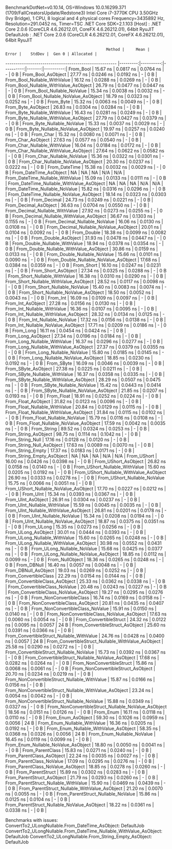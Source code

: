 
BenchmarkDotNet=v0.10.14, OS=Windows 10.0.16299.371 (1709/FallCreatorsUpdate/Redstone3)
Intel Core i7-3770K CPU 3.50GHz (Ivy Bridge), 1 CPU, 8 logical and 4 physical cores
Frequency=3435892 Hz, Resolution=291.0452 ns, Timer=TSC
.NET Core SDK=2.1.103
  [Host]     : .NET Core 2.0.6 (CoreCLR 4.6.26212.01, CoreFX 4.6.26212.01), 64bit RyuJIT
  DefaultJob : .NET Core 2.0.6 (CoreCLR 4.6.26212.01, CoreFX 4.6.26212.01), 64bit RyuJIT


                                                Method |     Mean |     Error |    StdDev |  Gen 0 | Allocated |
------------------------------------------------------ |---------:|----------:|----------:|-------:|----------:|
                                             From_Bool | 15.67 ns | 0.0817 ns | 0.0764 ns |      - |       0 B |
                                    From_Bool_AsObject | 27.77 ns | 0.0246 ns | 0.0192 ns |      - |       0 B |
                          From_Bool_Nullable_WithValue | 16.12 ns | 0.0288 ns | 0.0269 ns |      - |       0 B |
                 From_Bool_Nullable_WithValue_AsObject | 26.79 ns | 0.0477 ns | 0.0447 ns |      - |       0 B |
                            From_Bool_Nullable_NoValue | 15.34 ns | 0.0038 ns | 0.0032 ns |      - |       0 B |
                   From_Bool_Nullable_NoValue_AsObject | 18.79 ns | 0.0323 ns | 0.0252 ns |      - |       0 B |
                                             From_Byte | 15.32 ns | 0.0063 ns | 0.0049 ns |      - |       0 B |
                                    From_Byte_AsObject | 26.83 ns | 0.0304 ns | 0.0284 ns |      - |       0 B |
                          From_Byte_Nullable_WithValue | 16.43 ns | 0.0281 ns | 0.0249 ns |      - |       0 B |
                 From_Byte_Nullable_WithValue_AsObject | 27.79 ns | 0.0427 ns | 0.0379 ns |      - |       0 B |
                            From_Byte_Nullable_NoValue | 15.33 ns | 0.0037 ns | 0.0029 ns |      - |       0 B |
                   From_Byte_Nullable_NoValue_AsObject | 19.97 ns | 0.0257 ns | 0.0240 ns |      - |       0 B |
                                             From_Char | 15.32 ns | 0.0080 ns | 0.0071 ns |      - |       0 B |
                                    From_Char_AsObject | 27.63 ns | 0.0577 ns | 0.0540 ns |      - |       0 B |
                          From_Char_Nullable_WithValue | 16.04 ns | 0.0184 ns | 0.0172 ns |      - |       0 B |
                 From_Char_Nullable_WithValue_AsObject | 27.64 ns | 0.0622 ns | 0.0582 ns |      - |       0 B |
                            From_Char_Nullable_NoValue | 15.36 ns | 0.0322 ns | 0.0301 ns |      - |       0 B |
                   From_Char_Nullable_NoValue_AsObject | 20.30 ns | 0.0237 ns | 0.0222 ns |      - |       0 B |
                                         From_DateTime | 15.38 ns | 0.0032 ns | 0.0029 ns |      - |       0 B |
                                From_DateTime_AsObject |       NA |        NA |        NA |    N/A |       N/A |
                      From_DateTime_Nullable_WithValue | 15.09 ns | 0.0133 ns | 0.0111 ns |      - |       0 B |
             From_DateTime_Nullable_WithValue_AsObject |       NA |        NA |        NA |    N/A |       N/A |
                        From_DateTime_Nullable_NoValue | 15.82 ns | 0.0316 ns | 0.0296 ns |      - |       0 B |
               From_DateTime_Nullable_NoValue_AsObject | 18.14 ns | 0.0323 ns | 0.0303 ns |      - |       0 B |
                                          From_Decimal | 24.73 ns | 0.0249 ns | 0.0221 ns |      - |       0 B |
                                 From_Decimal_AsObject | 36.63 ns | 0.0704 ns | 0.0550 ns |      - |       0 B |
                       From_Decimal_Nullable_WithValue | 27.92 ns | 0.0273 ns | 0.0255 ns |      - |       0 B |
              From_Decimal_Nullable_WithValue_AsObject | 36.67 ns | 0.1303 ns | 0.1155 ns |      - |       0 B |
                         From_Decimal_Nullable_NoValue | 16.06 ns | 0.0130 ns | 0.0108 ns |      - |       0 B |
                From_Decimal_Nullable_NoValue_AsObject | 20.01 ns | 0.0104 ns | 0.0092 ns |      - |       0 B |
                                           From_Double | 18.38 ns | 0.0099 ns | 0.0082 ns |      - |       0 B |
                                  From_Double_AsObject | 31.93 ns | 0.0478 ns | 0.0447 ns |      - |       0 B |
                        From_Double_Nullable_WithValue | 18.94 ns | 0.0378 ns | 0.0354 ns |      - |       0 B |
               From_Double_Nullable_WithValue_AsObject | 30.86 ns | 0.0159 ns | 0.0133 ns |      - |       0 B |
                          From_Double_Nullable_NoValue | 15.66 ns | 0.0101 ns | 0.0090 ns |      - |       0 B |
                 From_Double_Nullable_NoValue_AsObject | 17.68 ns | 0.0384 ns | 0.0359 ns |      - |       0 B |
                                            From_Short | 16.10 ns | 0.0247 ns | 0.0231 ns |      - |       0 B |
                                   From_Short_AsObject | 27.34 ns | 0.0325 ns | 0.0288 ns |      - |       0 B |
                         From_Short_Nullable_WithValue | 16.38 ns | 0.0310 ns | 0.0290 ns |      - |       0 B |
                From_Short_Nullable_WithValue_AsObject | 28.52 ns | 0.0117 ns | 0.0098 ns |      - |       0 B |
                           From_Short_Nullable_NoValue | 15.40 ns | 0.0083 ns | 0.0074 ns |      - |       0 B |
                  From_Short_Nullable_NoValue_AsObject | 18.50 ns | 0.0052 ns | 0.0043 ns |      - |       0 B |
                                              From_Int | 16.09 ns | 0.0109 ns | 0.0097 ns |      - |       0 B |
                                     From_Int_AsObject | 27.28 ns | 0.0156 ns | 0.0130 ns |      - |       0 B |
                           From_Int_Nullable_WithValue | 16.36 ns | 0.0107 ns | 0.0095 ns |      - |       0 B |
                  From_Int_Nullable_WithValue_AsObject | 28.32 ns | 0.0134 ns | 0.0125 ns |      - |       0 B |
                             From_Int_Nullable_NoValue | 17.32 ns | 0.0156 ns | 0.0138 ns |      - |       0 B |
                    From_Int_Nullable_NoValue_AsObject | 17.71 ns | 0.0209 ns | 0.0186 ns |      - |       0 B |
                                             From_Long | 16.11 ns | 0.0454 ns | 0.0424 ns |      - |       0 B |
                                    From_Long_AsObject | 27.34 ns | 0.0196 ns | 0.0184 ns |      - |       0 B |
                          From_Long_Nullable_WithValue | 16.37 ns | 0.0296 ns | 0.0277 ns |      - |       0 B |
                 From_Long_Nullable_WithValue_AsObject | 27.37 ns | 0.0379 ns | 0.0355 ns |      - |       0 B |
                            From_Long_Nullable_NoValue | 15.80 ns | 0.0185 ns | 0.0145 ns |      - |       0 B |
                   From_Long_Nullable_NoValue_AsObject | 18.85 ns | 0.0230 ns | 0.0192 ns |      - |       0 B |
                                            From_SByte | 16.09 ns | 0.0046 ns | 0.0039 ns |      - |       0 B |
                                   From_SByte_AsObject | 27.38 ns | 0.0225 ns | 0.0211 ns |      - |       0 B |
                         From_SByte_Nullable_WithValue | 16.37 ns | 0.0358 ns | 0.0335 ns |      - |       0 B |
                From_SByte_Nullable_WithValue_AsObject | 28.29 ns | 0.0507 ns | 0.0475 ns |      - |       0 B |
                           From_SByte_Nullable_NoValue | 15.42 ns | 0.0443 ns | 0.0414 ns |      - |       0 B |
                  From_SByte_Nullable_NoValue_AsObject | 21.85 ns | 0.0207 ns | 0.0193 ns |      - |       0 B |
                                            From_Float | 18.91 ns | 0.0252 ns | 0.0224 ns |      - |       0 B |
                                   From_Float_AsObject | 31.82 ns | 0.0123 ns | 0.0096 ns |      - |       0 B |
                         From_Float_Nullable_WithValue | 20.84 ns | 0.0129 ns | 0.0115 ns |      - |       0 B |
                From_Float_Nullable_WithValue_AsObject | 31.84 ns | 0.0115 ns | 0.0102 ns |      - |       0 B |
                           From_Float_Nullable_NoValue | 15.79 ns | 0.0116 ns | 0.0108 ns |      - |       0 B |
                  From_Float_Nullable_NoValue_AsObject | 17.59 ns | 0.0042 ns | 0.0035 ns |      - |       0 B |
                                           From_String | 89.52 ns | 0.0324 ns | 0.0253 ns |      - |       0 B |
                                  From_String_AsObject | 98.75 ns | 0.1114 ns | 0.1042 ns |      - |       0 B |
                                      From_String_Null | 17.16 ns | 0.0128 ns | 0.0120 ns |      - |       0 B |
                             From_String_Null_AsObject | 17.63 ns | 0.0089 ns | 0.0070 ns |      - |       0 B |
                                     From_String_Empty | 17.37 ns | 0.0183 ns | 0.0171 ns |      - |       0 B |
                            From_String_Empty_AsObject |       NA |        NA |        NA |    N/A |       N/A |
                                           From_UShort | 16.00 ns | 0.0426 ns | 0.0398 ns |      - |       0 B |
                                  From_UShort_AsObject | 26.82 ns | 0.0158 ns | 0.0140 ns |      - |       0 B |
                        From_UShort_Nullable_WithValue | 15.60 ns | 0.0205 ns | 0.0192 ns |      - |       0 B |
               From_UShort_Nullable_WithValue_AsObject | 26.90 ns | 0.0333 ns | 0.0278 ns |      - |       0 B |
                          From_UShort_Nullable_NoValue | 15.75 ns | 0.0066 ns | 0.0051 ns |      - |       0 B |
                 From_UShort_Nullable_NoValue_AsObject | 17.70 ns | 0.0227 ns | 0.0212 ns |      - |       0 B |
                                             From_UInt | 15.34 ns | 0.0393 ns | 0.0367 ns |      - |       0 B |
                                    From_UInt_AsObject | 26.91 ns | 0.0304 ns | 0.0237 ns |      - |       0 B |
                          From_UInt_Nullable_WithValue | 15.59 ns | 0.0045 ns | 0.0035 ns |      - |       0 B |
                 From_UInt_Nullable_WithValue_AsObject | 26.81 ns | 0.0201 ns | 0.0178 ns |      - |       0 B |
                            From_UInt_Nullable_NoValue | 15.34 ns | 0.0208 ns | 0.0194 ns |      - |       0 B |
                   From_UInt_Nullable_NoValue_AsObject | 18.87 ns | 0.0375 ns | 0.0351 ns |      - |       0 B |
                                            From_ULong | 15.35 ns | 0.0273 ns | 0.0256 ns |      - |       0 B |
                                   From_ULong_AsObject | 30.01 ns | 0.0444 ns | 0.0393 ns |      - |       0 B |
                         From_ULong_Nullable_WithValue | 15.60 ns | 0.0265 ns | 0.0248 ns |      - |       0 B |
                From_ULong_Nullable_WithValue_AsObject | 30.98 ns | 0.0552 ns | 0.0431 ns |      - |       0 B |
                           From_ULong_Nullable_NoValue | 15.68 ns | 0.0425 ns | 0.0377 ns |      - |       0 B |
                  From_ULong_Nullable_NoValue_AsObject | 18.85 ns | 0.0112 ns | 0.0099 ns |      - |       0 B |
                                       From_NullObject | 18.36 ns | 0.0265 ns | 0.0248 ns |      - |       0 B |
                                           From_DBNull | 16.40 ns | 0.0057 ns | 0.0048 ns |      - |       0 B |
                                  From_DBNull_AsObject | 19.03 ns | 0.0269 ns | 0.0252 ns |      - |       0 B |
                                 From_ConvertibleClass | 22.29 ns | 0.0154 ns | 0.0144 ns |      - |       0 B |
                        From_ConvertibleClass_AsObject | 25.33 ns | 0.0362 ns | 0.0338 ns |      - |       0 B |
                         From_ConvertibleClass_NoValue | 20.48 ns | 0.0243 ns | 0.0227 ns |      - |       0 B |
                From_ConvertibleClass_NoValue_AsObject | 19.27 ns | 0.0295 ns | 0.0276 ns |      - |       0 B |
                              From_NonConvertibleClass | 16.74 ns | 0.0169 ns | 0.0158 ns |      - |       0 B |
                     From_NonConvertibleClass_AsObject | 20.81 ns | 0.0435 ns | 0.0407 ns |      - |       0 B |
                      From_NonConvertibleClass_NoValue | 15.91 ns | 0.0150 ns | 0.0140 ns |      - |       0 B |
             From_NonConvertibleClass_NoValue_AsObject | 17.63 ns | 0.0060 ns | 0.0054 ns |      - |       0 B |
                                From_ConvertibleStruct | 24.32 ns | 0.0122 ns | 0.0095 ns | 0.0057 |      24 B |
                       From_ConvertibleStruct_AsObject | 25.60 ns | 0.0391 ns | 0.0366 ns |      - |       0 B |
             From_ConvertibleStruct_Nullable_WithValue | 24.76 ns | 0.0428 ns | 0.0400 ns | 0.0057 |      24 B |
    From_ConvertibleStruct_Nullable_WithValue_AsObject | 25.58 ns | 0.0290 ns | 0.0272 ns |      - |       0 B |
               From_ConvertibleStruct_Nullable_NoValue | 15.73 ns | 0.0392 ns | 0.0367 ns |      - |       0 B |
      From_ConvertibleStruct_Nullable_NoValue_AsObject | 17.68 ns | 0.0282 ns | 0.0264 ns |      - |       0 B |
                             From_NonConvertibleStruct | 15.86 ns | 0.0068 ns | 0.0061 ns |      - |       0 B |
                    From_NonConvertibleStruct_AsObject | 20.70 ns | 0.0234 ns | 0.0219 ns |      - |       0 B |
          From_NonConvertibleStruct_Nullable_WithValue | 15.87 ns | 0.0166 ns | 0.0156 ns |      - |       0 B |
 From_NonConvertibleStruct_Nullable_WithValue_AsObject | 23.24 ns | 0.0054 ns | 0.0042 ns |      - |       0 B |
            From_NonConvertibleStruct_Nullable_NoValue | 15.88 ns | 0.0349 ns | 0.0327 ns |      - |       0 B |
   From_NonConvertibleStruct_Nullable_NoValue_AsObject | 18.56 ns | 0.0151 ns | 0.0126 ns |      - |       0 B |
                                             From_Enum | 16.11 ns | 0.0118 ns | 0.0110 ns |      - |       0 B |
                                    From_Enum_AsObject | 59.30 ns | 0.1026 ns | 0.0959 ns | 0.0056 |      24 B |
                          From_Enum_Nullable_WithValue | 16.36 ns | 0.0205 ns | 0.0192 ns |      - |       0 B |
                 From_Enum_Nullable_WithValue_AsObject | 58.35 ns | 0.0368 ns | 0.0326 ns | 0.0056 |      24 B |
                            From_Enum_Nullable_NoValue | 16.45 ns | 0.0119 ns | 0.0099 ns |      - |       0 B |
                   From_Enum_Nullable_NoValue_AsObject | 18.80 ns | 0.0050 ns | 0.0041 ns |      - |       0 B |
                                      From_ParentClass | 15.83 ns | 0.0271 ns | 0.0240 ns |      - |       0 B |
                             From_ParentClass_AsObject | 22.24 ns | 0.0035 ns | 0.0027 ns |      - |       0 B |
                              From_ParentClass_NoValue | 17.09 ns | 0.0295 ns | 0.0276 ns |      - |       0 B |
                     From_ParentClass_NoValue_AsObject | 18.85 ns | 0.0278 ns | 0.0260 ns |      - |       0 B |
                                     From_ParentStruct | 15.89 ns | 0.0302 ns | 0.0283 ns |      - |       0 B |
                            From_ParentStruct_AsObject | 21.79 ns | 0.0293 ns | 0.0260 ns |      - |       0 B |
                  From_ParentStruct_Nullable_WithValue | 15.90 ns | 0.0469 ns | 0.0439 ns |      - |       0 B |
         From_ParentStruct_Nullable_WithValue_AsObject | 21.20 ns | 0.0070 ns | 0.0055 ns |      - |       0 B |
                    From_ParentStruct_Nullable_NoValue | 15.86 ns | 0.0125 ns | 0.0104 ns |      - |       0 B |
           From_ParentStruct_Nullable_NoValue_AsObject | 18.22 ns | 0.0361 ns | 0.0338 ns |      - |       0 B |

Benchmarks with issues:
  ConvertTo2_ULongNullable.From_DateTime_AsObject: DefaultJob
  ConvertTo2_ULongNullable.From_DateTime_Nullable_WithValue_AsObject: DefaultJob
  ConvertTo2_ULongNullable.From_String_Empty_AsObject: DefaultJob
